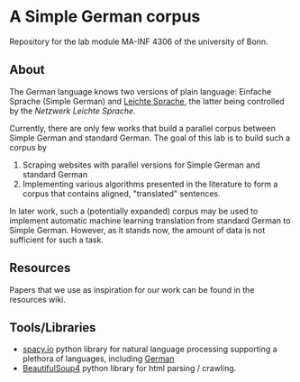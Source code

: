 # A Simple German corpus
Repository for the lab module MA-INF 4306 of the university of Bonn.

## About
The German language knows two versions of plain language: Einfache Sprache (Simple German) and [Leichte Sprache](https://leichte-sprache.de/), the latter being controlled by the _Netzwerk Leichte Sprache_.

Currently, there are only few works that build a parallel corpus between Simple German and standard German. The goal of this lab is to build such a corpus by

1. Scraping websites with parallel versions for Simple German and standard German
2. Implementing various algorithms presented in the literature to form a corpus that contains aligned, "translated" sentences.

In later work, such a (potentially expanded) corpus may be used to implement automatic machine learning translation from standard German to Simple German. However, as it stands now, the amount of data is not sufficient for such a task.


## Resources
Papers that we use as inspiration for our work can be found in the resources wiki.


## Tools/Libraries
- [spacy.io](https://spacy.io/) python library for natural language processing supporting a plethora of languages, including [German](https://spacy.io/models/de)
- [BeautifulSoup4](https://www.crummy.com/software/BeautifulSoup/) python library for html parsing / crawling.